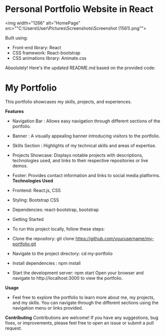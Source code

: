 # Personal Portfolio Website in React

<img width="1266" alt="HomePage" src=""C:\Users\User\Pictures\Screenshots\Screenshot (1561).png"">

Built using:

- Front-end library: React
- CSS framework: React-bootstrap
- CSS animations library: Animate.css


Absolutely! Here's the updated README.md based on the provided code:

# My Portfolio
This portfolio showcases my skills, projects, and experiences.

**Features**
* Navigation Bar : Allows easy navigation through different sections of the portfolio.
* Banner : A visually appealing banner introducing visitors to the portfolio.
* Skills Section : Highlights of my technical skills and areas of expertise.
* Projects Showcase: Displays notable projects with descriptions, technologies used, and links to their respective repositories or live demos.
* Footer: Provides contact information and links to social media platforms.
**Technologies Used**
* Frontend: React.js, CSS
* Styling: Bootstrap CSS
* Dependencies: react-bootstrap, bootstrap
* Getting Started
* To run this project locally, follow these steps:

* Clone the repository:
  git clone https://github.com/yourusername/my-portfolio.git
* Navigate to the project directory:
  cd my-portfolio
* Install dependencies : 
  npm install
* Start the development server:
  npm start
Open your browser and navigate to http://localhost:3000 to view the portfolio.

**Usage**
* Feel free to explore the portfolio to learn more about me, my projects, and my skills. You can navigate through the different sections using the navigation menu or links provided.

**Contributing**
Contributions are welcome! If you have any suggestions, bug fixes, or improvements, please feel free to open an issue or submit a pull request.
